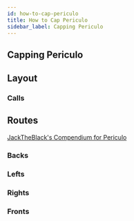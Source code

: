 ```yaml
---
id: how-to-cap-periculo
title: How to Cap Periculo
sidebar_label: Capping Periculo
---
```

## Capping Periculo
## Layout
### Calls
## Routes
[JackTheBlack's Compendium for Periculo](https://youtu.be/izQGpW2qAc8) <!--TODO , [TAMods route files](/routes/jacktheblacks-periculo-routes.zip) -->
### Backs
### Lefts
### Rights
### Fronts